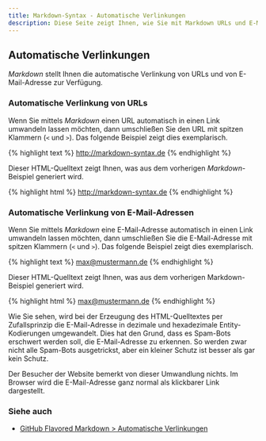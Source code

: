 ```yaml
---
title: Markdown-Syntax - Automatische Verlinkungen
description: Diese Seite zeigt Ihnen, wie Sie mit Markdown URLs und E-Mail-Adressen automatisch verlinken lassen.
---
```


## Automatische Verlinkungen

*Markdown* stellt Ihnen die automatische Verlinkung von URLs und von E-Mail-Adresse zur Verfügung.

### Automatische Verlinkung von URLs

Wenn Sie mittels *Markdown* einen URL automatisch in einen Link umwandeln lassen möchten, dann umschließen Sie den URL mit spitzen Klammern (`<` und `>`). Das folgende Beispiel zeigt dies exemplarisch.

{% highlight text %}
<http://markdown-syntax.de>
{% endhighlight %}

Dieser HTML-Quelltext zeigt Ihnen, was aus dem vorherigen *Markdown*-Beispiel generiert wird.

{% highlight html %}
<a href="http://markdown-syntax.de">http://markdown-syntax.de</a>
{% endhighlight %}

### Automatische Verlinkung von E-Mail-Adressen

Wenn Sie mittels *Markdown* eine E-Mail-Adresse automatisch in einen Link umwandeln lassen möchten, dann umschließen Sie die E-Mail-Adresse mit spitzen Klammern (`<` und `>`). Das folgende Beispiel zeigt dies exemplarisch.

{% highlight text %}
<max@mustermann.de>
{% endhighlight %}

Dieser HTML-Quelltext zeigt Ihnen, was aus dem vorherigen Markdown-Beispiel generiert wird.

{% highlight html %}
<a href="&#109;&#x61;&#x69;&#108;&#x74;&#111;:&#x6D;&#x61;&#x78;&#64;&#109;u&#x73;&#x74;&#101;&#x72;&#109;&#x61;&#x6E;&#x6E;&#46;&#100;&#x65;">&#x6D;&#x61;&#x78;&#64;&#109;u&#x73;&#x74;&#101;&#x72;&#109;&#x61;&#x6E;&#x6E;&#46;&#100;&#x65;</a>
{% endhighlight %}

Wie Sie sehen, wird bei der Erzeugung des HTML-Quelltextes per Zufallsprinzip die E-Mail-Adresse in dezimale und hexadezimale Entity-Kodierungen umgewandelt. Dies hat den Grund, dass es Spam-Bots erschwert werden soll, die E-Mail-Adresse zu erkennen. So werden zwar nicht alle Spam-Bots ausgetrickst, aber ein kleiner Schutz ist besser als gar kein Schutz.

Der Besucher der Website bemerkt von dieser Umwandlung nichts. Im Browser wird die E-Mail-Adresse ganz normal als klickbarer Link 
dargestellt.

### Siehe auch

* [GitHub Flavored Markdown > Automatische Verlinkungen](/Syntax-GFM/Automatische-Verlinkungen/)
